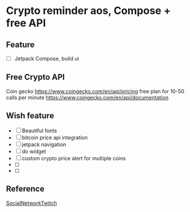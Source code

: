 # Crypto reminder aos, Compose + free API

## Feature
- [ ] Jetpack Compose, build ui

## Free Crypto API

Coin gecko
https://www.coingecko.com/en/api/pricing
free plan for 10-50 calls per minute
https://www.coingecko.com/en/api/documentation

## Wish feature
- [ ] Beautiful fonts
- [ ] bitcoin price api integration
- [ ] jetpack navigation
- [ ] do widget
- [ ] custom crypto price alert for multiple coins
- [ ] 
- [ ] 

## Reference
[SocialNetworkTwitch](https://github.com/philipplackner/SocialNetworkTwitch)